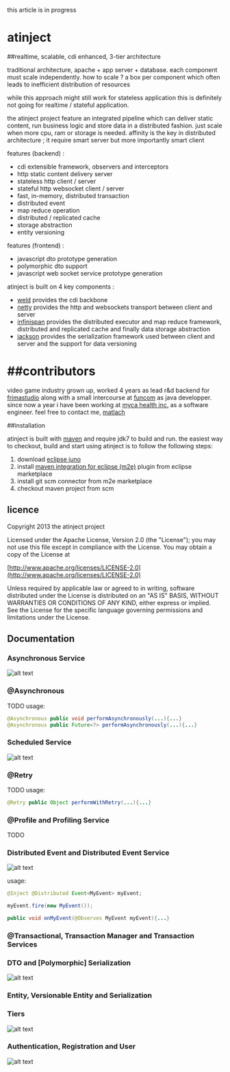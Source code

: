 this article is in progress

# atinject
##realtime, scalable, cdi enhanced, 3-tier architecture

traditional architecture, apache + app server + database.
each component must scale independently.
how to scale ? a box per component which often leads to inefficient distribution of resources

while this approach might still work for stateless application this is definitely not going for realtime / stateful application. 

the atinject project feature an integrated pipeline which can deliver static content, run business logic and store data in a distributed fashion.
just scale when more cpu, ram or storage is needed.
affinity is the key in distributed architecture ; it require smart server but more importantly smart client

features (backend) :
* cdi extensible framework, observers and interceptors
* http static content delivery server
* stateless http client / server
* stateful http websocket client / server
* fast, in-memory, distributed transaction
* distributed event
* map reduce operation
* distributed / replicated cache
* storage abstraction
* entity versioning

features (frontend) :
* javascript dto prototype generation
* polymorphic dto support
* javascript web socket service prototype generation

atinject is built on 4 key components :
* [weld](http://seamframework.org/Weld) provides the cdi backbone
* [netty](https://netty.io) provides the http and websockets transport between client and server
* [infinispan](http://www.jboss.org/infinispan) provides the distributed executor and map reduce framework, distributed and replicated cache and finally data storage abstraction
* [jackson](https://github.com/FasterXML/jackson-core) provides the serialization framework used between client and server and the support for data versioning

##contributors
=======
video game industry grown up, worked 4 years as lead r&d backend for [frimastudio](http://www.frimastudio.com)
along with a small intercourse at [funcom](http://www.funcom.com) as java developper.
since now a year i have been working at [myca health inc.](http://www.myca.com) as a software engineer.
feel free to contact me, [matlach](http://ca.linkedin.com/in/lachancemathieu/)

##installation

atinject is built with [maven](http://maven.apache.org) and require jdk7 to build and run. the easiest way to checkout, build and start using atinject is to follow the following steps:

1. download [eclipse juno](http://www.eclipse.org/downloads/packages/eclipse-ide-java-ee-developers/junosr1)
2. install [maven integration for eclipse (m2e)](http://marketplace.eclipse.org/content/maven-integration-eclipse) plugin from eclipse marketplace
3. install git scm connector from m2e marketplace
4. checkout maven project from scm

## licence

Copyright 2013 the atinject project

Licensed under the Apache License, Version 2.0 (the "License");
you may not use this file except in compliance with the License.
You may obtain a copy of the License at

[http://www.apache.org/licenses/LICENSE-2.0](http://www.apache.org/licenses/LICENSE-2.0)

Unless required by applicable law or agreed to in writing, software
distributed under the License is distributed on an "AS IS" BASIS,
WITHOUT WARRANTIES OR CONDITIONS OF ANY KIND, either express or implied.
See the License for the specific language governing permissions and
limitations under the License.

## Documentation

### Asynchronous Service
![alt text](http://yuml.me/d8ac2fd9 "Asynchronous Service")

### @Asynchronous
TODO
usage:
```java
@Asynchronous public void performAsynchronously(...){...}
@Asynchronous public Future<?> performAsynchronously(...){...}
```
### Scheduled Service
![alt text](http://yuml.me/d61b82f1 "Scheduled Service")

### @Retry
TODO
usage:
```java
@Retry public Object performWithRetry(...){...}
```

### @Profile and Profiling Service
TODO

### Distributed Event and Distributed Event Service 
![alt text](http://yuml.me/ad529290 "Distributed Event Service")

usage:
```java
@Inject @Distributed Event<MyEvent> myEvent;

myEvent.fire(new MyEvent());

public void onMyEvent(@Observes MyEvent myEvent){...}
```

### @Transactional, Transaction Manager and Transaction Services

### DTO and [Polymorphic] Serialization
![alt text](http://yuml.me/51685dbc "DTO and [Polymorphic] Serialization")

### Entity, Versionable Entity and Serialization

### Tiers
![alt text](http://yuml.me/870ee2f1 "Tiers")

### Authentication, Registration and User
![alt text](http://yuml.me/ecfcb3fd "Authentication, Registration and User")
